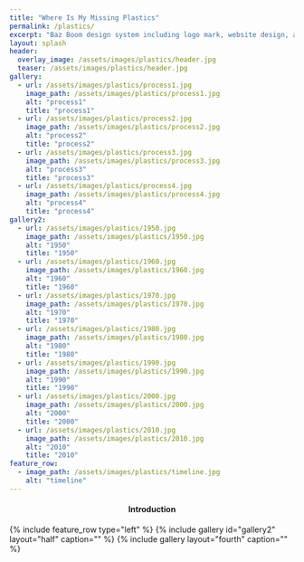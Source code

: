 ```yaml
---
title: "Where Is My Missing Plastics"
permalink: /plastics/
excerpt: "Baz Boom design system including logo mark, website design, and branding applications."
layout: splash
header:
  overlay_image: /assets/images/plastics/header.jpg
  teaser: /assets/images/plastics/header.jpg
gallery:
  - url: /assets/images/plastics/process1.jpg
    image_path: /assets/images/plastics/process1.jpg
    alt: "process1"
    title: "process1"
  - url: /assets/images/plastics/process2.jpg
    image_path: /assets/images/plastics/process2.jpg
    alt: "process2"
    title: "process2"
  - url: /assets/images/plastics/process3.jpg
    image_path: /assets/images/plastics/process3.jpg
    alt: "process3"
    title: "process3"
  - url: /assets/images/plastics/process4.jpg
    image_path: /assets/images/plastics/process4.jpg
    alt: "process4"
    title: "process4"
gallery2:
  - url: /assets/images/plastics/1950.jpg
    image_path: /assets/images/plastics/1950.jpg
    alt: "1950"
    title: "1950"
  - url: /assets/images/plastics/1960.jpg
    image_path: /assets/images/plastics/1960.jpg
    alt: "1960"
    title: "1960"
  - url: /assets/images/plastics/1970.jpg
    image_path: /assets/images/plastics/1970.jpg
    alt: "1970"
    title: "1970"
  - url: /assets/images/plastics/1980.jpg
    image_path: /assets/images/plastics/1980.jpg
    alt: "1980"
    title: "1980"
  - url: /assets/images/plastics/1990.jpg
    image_path: /assets/images/plastics/1990.jpg
    alt: "1990"
    title: "1990"
  - url: /assets/images/plastics/2000.jpg
    image_path: /assets/images/plastics/2000.jpg
    alt: "2000"
    title: "2000"
  - url: /assets/images/plastics/2010.jpg
    image_path: /assets/images/plastics/2010.jpg
    alt: "2010"
    title: "2010" 
feature_row:
  - image_path: /assets/images/plastics/timeline.jpg
    alt: "timeline"
---
```


<h4 style="text-align:center;">Introduction</h4>
{% include feature_row type="left" %}
{% include gallery id="gallery2" layout="half" caption="" %}
{% include gallery layout="fourth" caption="" %}
